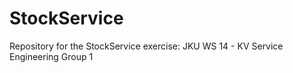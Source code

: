 StockService
============

Repository for the StockService exercise: JKU WS 14 - KV Service Engineering Group 1
